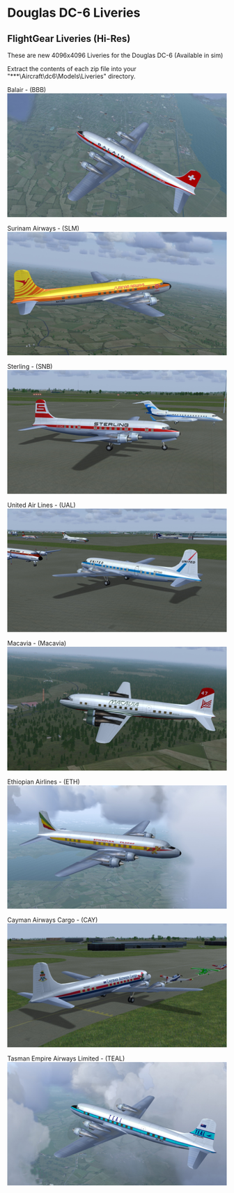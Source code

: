 # Douglas DC-6 Liveries
##  FlightGear Liveries (Hi-Res)

These are new 4096x4096 Liveries for the Douglas DC-6 (Available in sim)

Extract the contents of each zip file into your "***\Aircraft\dc6\Models\Liveries" directory.


Balair - (BBB)
![BBB](Screenshots/BBB.jpg)

Surinam Airways - (SLM)
![SLM](Screenshots/SLM.jpg)

Sterling - (SNB)
![SNB](Screenshots/SNB.jpg)

United Air Lines - (UAL)
![UAL](Screenshots/UAL.jpg)


Macavia - (Macavia)
![UAL](Screenshots/Macavia.jpg)

Ethiopian Airlines - (ETH)
![UAL](Screenshots/ETH.jpg)

Cayman Airways Cargo - (CAY)
![UAL](Screenshots/CAY.jpg)

Tasman Empire Airways Limited - (TEAL)
![UAL](Screenshots/TEAL.jpg)
